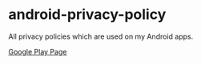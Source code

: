 # android-privacy-policy
All privacy policies which are used on my Android apps.

[Google Play Page](https://play.google.com/store/apps/developer?id=Jairo+Garc%C3%ADa)
